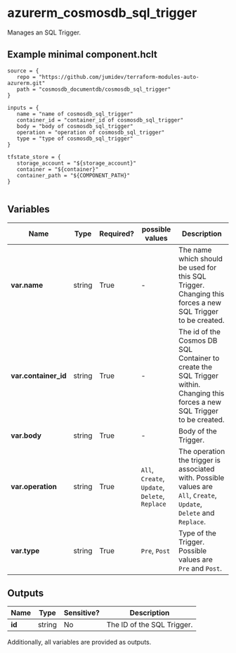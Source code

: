 # azurerm_cosmosdb_sql_trigger

Manages an SQL Trigger.

## Example minimal component.hclt

```hcl
source = {
   repo = "https://github.com/jumidev/terraform-modules-auto-azurerm.git" 
   path = "cosmosdb_documentdb/cosmosdb_sql_trigger" 
}

inputs = {
   name = "name of cosmosdb_sql_trigger" 
   container_id = "container_id of cosmosdb_sql_trigger" 
   body = "body of cosmosdb_sql_trigger" 
   operation = "operation of cosmosdb_sql_trigger" 
   type = "type of cosmosdb_sql_trigger" 
}

tfstate_store = {
   storage_account = "${storage_account}" 
   container = "${container}" 
   container_path = "${COMPONENT_PATH}" 
}


```

## Variables

| Name | Type | Required? |  possible values |  Description |
| ---- | ---- | --------- |  ----------- | ----------- |
| **var.name** | string | True | -  |  The name which should be used for this SQL Trigger. Changing this forces a new SQL Trigger to be created. | 
| **var.container_id** | string | True | -  |  The id of the Cosmos DB SQL Container to create the SQL Trigger within. Changing this forces a new SQL Trigger to be created. | 
| **var.body** | string | True | -  |  Body of the Trigger. | 
| **var.operation** | string | True | `All`, `Create`, `Update`, `Delete`, `Replace`  |  The operation the trigger is associated with. Possible values are `All`, `Create`, `Update`, `Delete` and `Replace`. | 
| **var.type** | string | True | `Pre`, `Post`  |  Type of the Trigger. Possible values are `Pre` and `Post`. | 



## Outputs

| Name | Type | Sensitive? | Description |
| ---- | ---- | --------- | --------- |
| **id** | string | No  | The ID of the SQL Trigger. | 

Additionally, all variables are provided as outputs.
